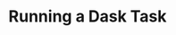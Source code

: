 ---
title: Running a Dask Task
weight: 1
variants: +flyte -serverless -byoc -selfmanaged
layout: py_example
example_file: /external/unionai-examples/flyte-integrations/native-backend-plugins/k8s_dask_plugin/k8s_dask_plugin/dask_example.py
---